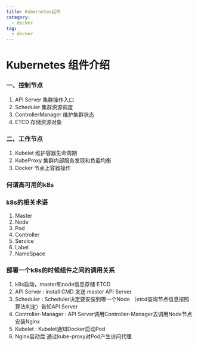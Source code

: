 ```yaml
---
title: Kubernetes组件
category:
  - docker
tag:
  - docker
---
```


# Kubernetes 组件介绍

### 一、控制节点

1. API Server 集群操作入口
2. Scheduler 集群资源调度
3. ControllerManager 维护集群状态
4. ETCD 存储资源对象

### 二、工作节点

1. Kubelet 维护容器生命周期
2. KubeProxy 集群内部服务发现和负载均衡
3. Docker 节点上容器操作


### 何谓高可用的k8s

### k8s的相关术语

1. Master
2. Node
3. Pod
4. Controller
5. Service
6. Label
7. NameSpace


### 部署一个k8s的时候组件之间的调用关系

1. k8s启动，master和node信息存储 ETCD
2. API Server : install CMD 发送 master  API Server
3. Scheduler :  Scheduler决定要安装到哪一个Node （etcd查询节点信息按照算法判定）告知API Server
4. Controller-Manager : API Server调用Controller-Manager去调用Node节点安装Nginx
5. Kubelet : Kubelet通知Docker启动Pod
6. Nginx启动后 通过kube-proxy对Pod产生访问代理